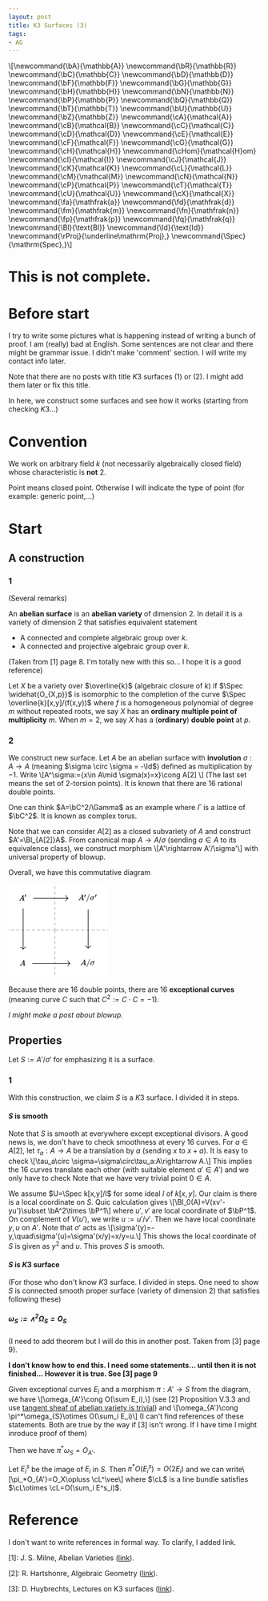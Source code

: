 ```yaml
---
layout: post
title: K3 Surfaces (3)
tags: 
- AG
---
```

\\[\newcommand{\bA}{\mathbb{A}}
\newcommand{\bR}{\mathbb{R}}
\newcommand{\bC}{\mathbb{C}}
\newcommand{\bD}{\mathbb{D}}
\newcommand{\bF}{\mathbb{F}}
\newcommand{\bG}{\mathbb{G}}
\newcommand{\bH}{\mathbb{H}}
\newcommand{\bN}{\mathbb{N}}
\newcommand{\bP}{\mathbb{P}}
\newcommand{\bQ}{\mathbb{Q}}
\newcommand{\bT}{\mathbb{T}}
\newcommand{\bU}{\mathbb{U}}
\newcommand{\bZ}{\mathbb{Z}}
\newcommand{\cA}{\mathcal{A}}
\newcommand{\cB}{\mathcal{B}}
\newcommand{\cC}{\mathcal{C}}
\newcommand{\cD}{\mathcal{D}}
\newcommand{\cE}{\mathcal{E}}
\newcommand{\cF}{\mathcal{F}}
\newcommand{\cG}{\mathcal{G}}
\newcommand{\cH}{\mathcal{H}}
\newcommand{\cHom}{\mathcal{H}om}
\newcommand{\cI}{\mathcal{I}}
\newcommand{\cJ}{\mathcal{J}}
\newcommand{\cK}{\mathcal{K}}
\newcommand{\cL}{\mathcal{L}}
\newcommand{\cM}{\mathcal{M}}
\newcommand{\cN}{\mathcal{N}}
\newcommand{\cP}{\mathcal{P}}
\newcommand{\cT}{\mathcal{T}}
\newcommand{\cU}{\mathcal{U}}
\newcommand{\cX}{\mathcal{X}}
\newcommand{\fa}{\mathfrak{a}}
\newcommand{\fd}{\mathfrak{d}}
\newcommand{\fm}{\mathfrak{m}}
\newcommand{\fn}{\mathfrak{n}}
\newcommand{\fp}{\mathfrak{p}}
\newcommand{\fq}{\mathfrak{q}}
\newcommand{\Bl}{\text{Bl}}
\newcommand{\Id}{\text{Id}}
\newcommand{\rProj}{\underline\mathrm{Proj}\,}
\newcommand{\Spec}{\mathrm{Spec}\,}\\]

# This is not complete.

# Before start

I try to write some pictures what is happening instead of writing a bunch of proof. I am (really) bad at English. Some sentences are not clear and there might be grammar issue. I didn't make 'comment' section. I will write my contact info later.

Note that there are no posts with title $K3$ surfaces (1) or (2). I might add them later or fix this title.

In here, we construct some surfaces and see how it works (starting from checking $K3$...)

# Convention

We work on arbitrary field $k$ (not necessarily algebraically closed field) whose characteristic is **not** $2$.

Point means closed point. Otherwise I will indicate the type of point (for example: generic point,...)

# Start

## A construction

### 1 

(Several remarks)

An **abelian surface** is an **abelian variety** of dimension $2$. In detail it is a variety of dimension $2$ that satisfies equivalent statement

- A connected and complete algebraic group over $k$.
- A connected and projective algebraic group over $k$.

(Taken from [1] page 8. I'm totally new with this so... I hope it is a good reference)

Let $X$ be a variety over $\overline{k}$ (algebraic closure of $k$) if $\Spec \widehat{O_{X,p}}$ is isomorphic to the completion of the curve $\Spec \overline{k}[x,y]/(f(x,y))$ where $f$ is a homogeneous polynomial of degree $m$ without repeated roots, we say $X$ has an **ordinary multiple point of multiplicity** $m$. When $m=2$, we say $X$ has a (**ordinary**) **double point** at $p$. 

### 2

We construct new surface. Let $A$ be an abelian surface with **involution** $\sigma:A\rightarrow A$ (meaning $\sigma \circ \sigma = -\Id$) defined as multiplication by $-1$. Write 
\\[A^\sigma:=\{x\in A\mid \sigma(x)=x\}\cong A[2] \\] 
(The last set means the set of $2$-torsion points). It is known that there are $16$ rational double points.

One can think $A=\bC^2/\Gamma$ as an example where $\Gamma$ is a lattice of $\bC^2$. It is known as complex torus.

Note that we can consider $A[2]$ as a closed subvariety of $A$ and construct $A'=\Bl_{A[2]}A$. From canonical map $A\rightarrow A/\sigma$ (sending $a\in A$ to its equivalence class), we construct morphism
\\[A'\rightarrow A'/\sigma'\\]
with universal property of blowup.

Overall, we have this commutative diagram

![cd1](pictures/1106_1.png)

Because there are $16$ double points, there are $16$ **exceptional curves** (meaning curve $C$ such that $C^2:=C\cdot C=-1$).

*I might make a post about blowup.*

## Properties

Let $S:=A'/\sigma'$ for emphasizing it is a surface.

### 1

With this construction, we claim $S$ is a $K3$ surface. I divided it in steps.

#### $S$ is smooth

Note that $S$ is smooth at everywhere except exceptional divisors. A good news is, we don't have to check smoothness at every $16$ curves. For $a\in A[2]$, let $\tau_a:A\rightarrow A$ be a translation by $a$ (sending $x$ to $x+a$). It is easy to check 
\\[\tau_a\circ \sigma=\sigma\circ\tau_a:A\rightarrow A.\\]
This implies the $16$ curves translate each other (with suitable element $a'\in A'$) and we only have to check  Note that we have very trivial point $0\in A$.

We assume $U=\Spec k[x,y]/I$ for some ideal $I$ of $k[x,y]$. Our claim is there is a local coordinate on $S$. Quic calculation gives \\[\Bl_0(A)=V(xv'-yu')\subset \bA^2\times \bP^1\\]
where $u',v'$ are local coordinate of $\bP^1$. On complement of $V(u')$, we write $u:=u'/v'$. Then we have local coordinate $y,u$ on $A'$. Note that $\sigma'$ acts as
\\[\sigma'(y)=-y,\quad\sigma'(u)=\sigma'(x/y)=x/y=u.\\]
This shows the local coordinate of $S$ is given as $y^2$ and $u$. This proves $S$ is smooth.

#### $S$ is $K3$ surface

(For those who don't know $K3$ surface. I divided in steps. One need to show $S$ is connected smooth proper surface (variety of dimension $2$) that satisfies following these)

##### $\omega_S:=\wedge^2 \Omega_S=O_S$

(I need to add theorem but I will do this in another post. Taken from \[3\] page 9).

**I don't know how to end this. I need some statements... until then it is not finished... However it is true. See \[3\] page 9**

Given exceptional curves $E_i$ and a morphism $\pi:A'\rightarrow S$ from the diagram, we have 
\\[\omega_{A'}\cong O(\sum E_i),\\]
(see \[2\] Proposition V.3.3 and use [tangent sheaf of abelian variety is trivial](https://mathoverflow.net/questions/73824/abelian-variety-and-tangent-bundle-reference-request)) and
\\[\omega_{A'}\cong \pi^*\omega_{S}\otimes O(\sum_i E_i)\\]
(I can't find references of these statements. Both are true by the way if \[3\] isn't wrong. If I have time I might inroduce proof of them)

Then we have $\pi^*\omega_{S}=O_{A'}$. 

Let $E^s_i$ be the image of $E_i$ in $S$. Then $\pi^*O(E^s_i)=O(2E_i)$ and we can write\\[\pi_*O_{A'}=O_X\opluss \cL^\vee\\]
where $\cL$ is a line bundle satisfies $\cL\otimes \cL=O(\sum_i E^s_i)$.


# Reference

I don't want to write references in formal way. To clarify, I added link.

\[1\]: J. S. Milne, Abelian Varieties ([link](https://www.jmilne.org/math/CourseNotes/av.html)).

\[2\]: R. Hartshonre, Algebraic Geometry ([link](https://link.springer.com/book/10.1007/978-1-4757-3849-0)).

\[3\]: D. Huybrechts, Lectures on K3 surfaces ([link](https://www.math.uni-bonn.de/people/huybrech/K3Global.pdf)).